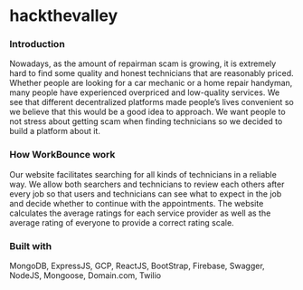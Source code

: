 # hackthevalley

### Introduction
Nowadays, as the amount of repairman scam is growing, it is extremely hard to find some quality and honest technicians that are reasonably priced. Whether people are looking for a car mechanic or a home repair handyman, many people have experienced overpriced and low-quality services. We see that different decentralized platforms made people’s lives convenient so we believe that this would be a good idea to approach. We want people to not stress about getting scam when finding technicians so we decided to build a platform about it.

### How WorkBounce work
Our website facilitates searching for all kinds of technicians in a reliable way. We allow both searchers and technicians to review each others after every job so that users and technicians can see what to expect in the job and decide whether to continue with the appointments. The website calculates the average ratings for each service provider as well as the average rating of everyone to provide a correct rating scale.

### Built with
MongoDB, ExpressJS, GCP, ReactJS, BootStrap, Firebase, Swagger, NodeJS, Mongoose, Domain.com, Twilio
